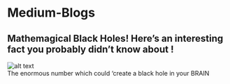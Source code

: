 # Medium-Blogs
## Mathemagical Black Holes! Here’s an interesting fact you probably didn’t know about !
![alt text](https://miro.medium.com/max/1015/1*DCrGA-jUUQSWShdJ4fOouA.jpeg)   
The enormous number which could ‘create a black hole in your BRAIN
